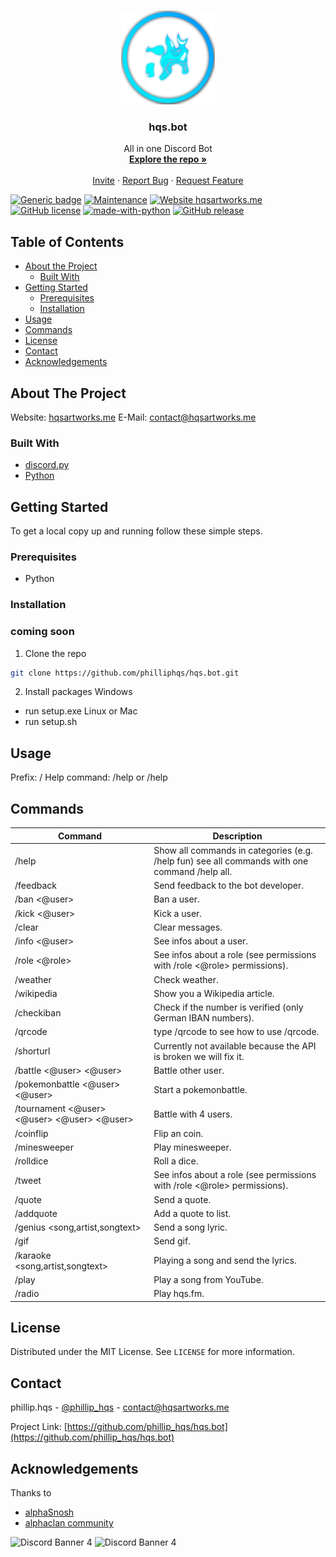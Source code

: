 <br />
<p align="center">
  <a href="https://github.com/philliphqs/hqs.bot/hqs.bot-rewrite/assets/logo.jpg">
    <img src="hqs.bot-rewrite/assets/logo.jpg" alt="Logo" width="150" height="150">
  </a>

  <h3 align="center">hqs.bot</h3>

  <p align="center">
    All in one Discord Bot
    <br />
    <a href="https://github.com/philliphqs/hqs.bot"><strong>Explore the repo »</strong></a>
    <br />
    <br />
    <a href="invite.hqsartworks.me/">Invite</a>
    ·
    <a href="https://github.com/philliphqs/repo/issues">Report Bug</a>
    ·
    <a href="https://github.com/philliphqs/repo/issues">Request Feature</a>
  </p>
</p>



<!-- TABLE OF CONTENTS -->
[![Generic badge](https://img.shields.io/badge/Status-Online-green.svg)](https://shields.io/)
[![Maintenance](https://img.shields.io/badge/Maintained%3F-yes-green.svg)](https://GitHub.com/Naereen/StrapDown.js/graphs/commit-activity)
[![Website hqsartworks.me](https://img.shields.io/website-up-down-green-red/http/shields.io.svg)](http://shields.io/)
[![GitHub license](https://img.shields.io/github/license/Naereen/StrapDown.js.svg)](https://github.com/philliphqs/hqs.bot/LICENSE)
[![made-with-python](https://img.shields.io/badge/Made%20with-Python-1f425f.svg)](https://www.python.org/)
[![GitHub release](https://img.shields.io/github/release/Naereen/StrapDown.js.svg)](https://GitHub.com/philliphqs/hqs.bot/releases/)



## Table of Contents

* [About the Project](#about-the-project)
  * [Built With](#built-with)
* [Getting Started](#getting-started)
  * [Prerequisites](#prerequisites)
  * [Installation](#installation)
* [Usage](#usage)
* [Commands](#commands)
* [License](#license)
* [Contact](#contact)
* [Acknowledgements](#acknowledgements)



<!-- ABOUT THE PROJECT -->
## About The Project

Website: [hqsartworks.me](https://hqsartworks.me) 
E-Mail: [contact@hqsartworks.me](mailto:contact@hqsartworks.me)

### Built With

* [discord.py](https://pypi.org/project/discord.py/)
* [Python](https://python.org/)

<!-- GETTING STARTED -->
## Getting Started

To get a local copy up and running follow these simple steps.

### Prerequisites

* Python


### Installation
### coming soon
1. Clone the repo
```sh
git clone https://github.com/philliphqs/hqs.bot.git
```
2. Install packages
Windows
* run setup.exe 
Linux or Mac
* run setup.sh

<!-- USAGE EXAMPLES -->
## Usage

Prefix: /
Help command: /help or /help <all>
  

<!-- ROADMAP -->
## Commands

| Command | Description |
| ------ | ----------- |
| /help  | Show all commands in categories (e.g. /help fun) see all commands with one command /help all. |
| /feedback <text>| Send feedback to the bot developer. |
| /ban <@user>    | Ban a user. |
| /kick <@user>   | Kick a user. |
| /clear <amount> | Clear messages. |
| /info <@user>    | See infos about a user. |
| /role <@role>  | See infos about a role (see permissions with /role <@role> permissions). |
| /weather <city>| Check weather. |
| /wikipedia <theme>    | Show you a Wikipedia article. |
| /checkiban <iban>  | Check if the number is verified (only German IBAN numbers). |
| /qrcode| type /qrcode to see how to use /qrcode. |
| /shorturl <url>    | Currently not available because the API is broken we will fix it. |  
| /battle <@user> <@user>  | Battle other user. |
| /pokemonbattle <@user> <@user>| Start a pokemonbattle. |
| /tournament <@user> <@user> <@user> <@user> | Battle with 4 users. |
| /coinflip   | Flip an coin. |
| /minesweeper | Play minesweeper. |
| /rolldice | Roll a dice. |
| /tweet <text>  | See infos about a role (see permissions with /role <@role> permissions). |
| /quote | Send a quote. |
| /addquote <quote>  | Add a quote to list. |
| /genius <song,artist,songtext> | Send a song lyric. |
| /gif <text or tags> | Send gif. |
| /karaoke <song,artist,songtext>  | Playing a song and send the lyrics. |
| /play <song>| Play a song from YouTube. |
| /radio | Play hqs.fm. |
  
  
<!-- LICENSE -->
## License

Distributed under the MIT License. See `LICENSE` for more information.


<!-- CONTACT -->
## Contact

phillip.hqs - [@phillip_hqs](https://twitter.com/phillip_hqs) - contact@hqsartworks.me

Project Link: [https://github.com/phillip_hqs/hqs.bot](https://github.com/phillip_hqs/hqs.bot)



<!-- ACKNOWLEDGEMENTS -->
## Acknowledgements

Thanks to
* [alphaSnosh](https://github.com/alphasnosh)
* [alphaclan community](https://discord.gg/uFdVUMH)

![Discord Banner 4](https://discordapp.com/api/guilds/709845754663010404/widget.png?style=banner4)
![Discord Banner 4](https://discordapp.com/api/guilds/501793911594024960/widget.png?style=banner4)
<!-- MARKDOWN LINKS & IMAGES -->
<!-- https://www.markdownguide.org/basic-syntax/#reference-style-links -->

